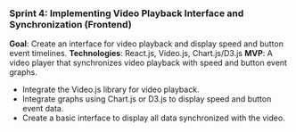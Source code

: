 ### Sprint 4: Implementing Video Playback Interface and Synchronization (Frontend)
**Goal**: Create an interface for video playback and display speed and button event timelines.
**Technologies**: React.js, Video.js, Chart.js/D3.js
**MVP**: A video player that synchronizes video playback with speed and button event graphs.
- Integrate the Video.js library for video playback.
- Integrate graphs using Chart.js or D3.js to display speed and button event data.
- Create a basic interface to display all data synchronized with the video.